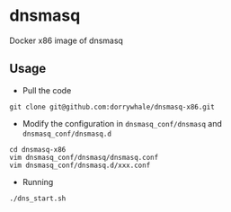 # dnsmasq
Docker x86 image of dnsmasq 

## Usage 

* Pull the code
```
git clone git@github.com:dorrywhale/dnsmasq-x86.git
```
* Modify the configuration in `dnsmasq_conf/dnsmasq` and `dnsmasq_conf/dnsmasq.d`
```
cd dnsmasq-x86
vim dnsmasq_conf/dnsmasq/dnsmasq.conf
vim dnsmasq_conf/dnsmasq.d/xxx.conf
```
* Running
```
./dns_start.sh
```
